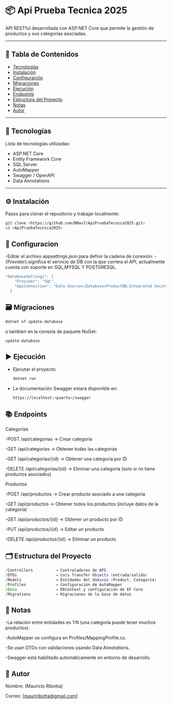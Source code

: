 # 📦 Api Prueba Tecnica 2025

API RESTful desarrollada con ASP.NET Core que permite la gestión de productos y sus categorías asociadas.

---

## 📑 Tabla de Contenidos

- [Tecnologías](#tecnologías)
- [Instalación](#instalación)
- [Configuración](#configuración)
- [Migraciones](#migraciones)
- [Ejecución](#ejecución)
- [Endpoints](#endpoints)
- [Estructura del Proyecto](#estructura-del-proyecto)
- [Notas](#notas)
- [Autor](#autor)

---

## 🚀 Tecnologías

Lista de tecnologías utilizadas:

- ASP.NET Core
- Entity Framework Core
- SQL Server
- AutoMapper
- Swagger / OpenAPI
- Data Annotations

---

## ⚙️ Instalación

Pasos para clonar el repositorio y trabajar localmente:

```bash
git clone <https://github.com/NNau7/ApiPruebaTecnica2025.git>
cd <ApiPruebaTecnica2025>
```

## 🔧 Configuracion

-Editar el archivo appsettings.json para definir la cadena de conexión:
-{Provider}:significa el servicio de DB con la que correra el API, actualmente cuenta con soporte en SQL,MYSQL Y POSTGRESQL.
  ```java
  "DatabaseSettings": {
      "Provider": "SQL",
      "ApiConnection": "Data Source=;Database=ProductDB;Integrated Security=True;Connect Timeout=30;Encrypt=False;Trust Server Certificate=True;Application Intent=ReadWrite;Multi Subnet Failover=False"
    }
 ```


## 🗃️ Migraciones
```bash
dotnet ef update-database
```
o tambien en la consola de paquete NuGet:
```bash
update-database
```

## ▶️ Ejecución
- Ejecutar el proyecto:
  ```bash
  dotnet run
  ```
- La documentación Swagger estará disponible en:
  ```bash
  https://localhost:<puerto>/swagger
  ```

## 📚 Endpoints
Categorías

-POST /api/categorias → Crear categoría

-GET /api/categorias → Obtener todas las categorías

-GET /api/categorias/{id} → Obtener una categoría por ID

-DELETE /api/categorias/{id} → Eliminar una categoría (solo si no tiene productos asociados)

Productos

-POST /api/productos → Crear producto asociado a una categoría

-GET /api/productos → Obtener todos los productos (incluye datos de la categoría)

-GET /api/productos/{id} → Obtener un producto por ID

-PUT /api/productos/{id} → Editar un producto

-DELETE /api/productos/{id} → Eliminar un producto

## 🗂️ Estructura del Proyecto
```java
/Controllers          → Controladores de API
/DTOs                 → Data Transfer Objects (entrada/salida)
/Models               → Entidades del dominio (Product, Categoria)
/Profiles             → Configuración de AutoMapper
/Data                 → DbContext y configuración de EF Core
/Migrations           → Migraciones de la base de datos
```

## 📝 Notas

-La relación entre entidades es 1:N (una categoría puede tener muchos productos).

-AutoMapper se configura en Profiles/MappingProfile.cs.

-Se usan DTOs con validaciones usando Data Annotations.

-Swagger está habilitado automáticamente en entorno de desarrollo.


## 👤 Autor

Nombre: [Mauricio Ribotta]

Correo: [mauriribotta@gmail.com]
